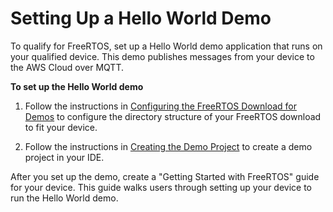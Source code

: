# Setting Up a Hello World Demo<a name="afq-hw-demo"></a>

To qualify for FreeRTOS, set up a Hello World demo application that runs on your qualified device\. This demo publishes messages from your device to the AWS Cloud over MQTT\.

**To set up the Hello World demo**

1. Follow the instructions in [Configuring the FreeRTOS Download for Demos](hw-directory.md) to configure the directory structure of your FreeRTOS download to fit your device\.

1. Follow the instructions in [Creating the Demo Project](demo-create-project.md) to create a demo project in your IDE\.

After you set up the demo, create a "Getting Started with FreeRTOS" guide for your device\. This guide walks users through setting up your device to run the Hello World demo\.